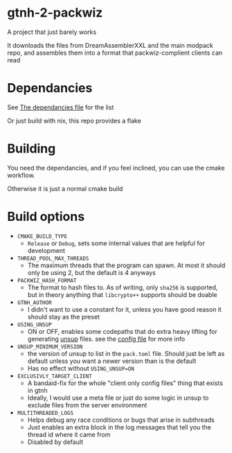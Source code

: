 # gtnh-2-packwiz
A project that just barely works

It downloads the files from DreamAssemblerXXL and the main modpack repo, and assembles them into a format that packwiz-complient clients can read

# Dependancies
See [The dependancies file](./DEPENDANCIES.md) for the list

Or just build with nix, this repo provides a flake

# Building
You need the dependancies, and if you feel inclined, you can use the cmake workflow.

Otherwise it is just a normal cmake build

# Build options
- `CMAKE_BUILD_TYPE`
    - `Release` or `Debug`, sets some internal values that are helpful for development
- `THREAD_POOL_MAX_THREADS`
    - The maximum threads that the program can spawn. At most it should only be using 2, but the default is 4 anyways
- `PACKWIZ_HASH_FORMAT`
    - The format to hash files to. As of writing, only `sha256` is supported, but in theory anything that `libcrypto++` supports should be doable
- `GTNH_AUTHOR`
    - I didn't want to use a constant for it, unless you have good reason it should stay as the preset
- `USING_UNSUP`
    - ON or OFF, enables some codepaths that do extra heavy lifting for generating [unsup](https://git.sleeping.town/unascribed/unsup) files. see the [config file](./gtnh-2-packwiz/defaultConfigs.toml) for more info
- `UNSUP_MINIMUM_VERSION`
    - the version of unsup to list in the `pack.toml` file. Should just be left as default unless you want a newer version than is the default
    - Has no effect without `USING_UNSUP=ON`
- `EXCLUSIVLY_TARGET_CLIENT`
    - A bandaid-fix for the whole "client only config files" thing that exists in gtnh
    - Ideally, I would use a meta file or just do some logic in unsup to exclude files from the server environment
- `MULTITHREADED_LOGS`
    - Helps debug any race conditions or bugs that arise in subthreads
    - Just enables an extra block in the log messages that tell you the thread id where it came from
    - Disabled by default
